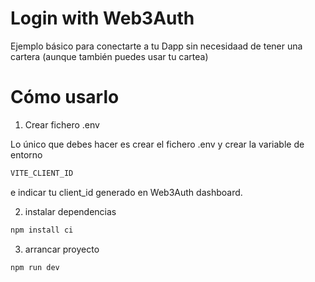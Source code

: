 # Login with Web3Auth

Ejemplo básico para conectarte a tu Dapp sin necesidaad de tener una cartera (aunque también puedes usar tu cartea)

# Cómo usarlo

1. Crear fichero .env

Lo único que debes hacer es crear el fichero .env y crear la variable de entorno

```bash
VITE_CLIENT_ID
```

e indicar tu client_id generado en Web3Auth dashboard.

2. instalar dependencias

```bash
npm install ci
```

3. arrancar proyecto

```bash
npm run dev
```
